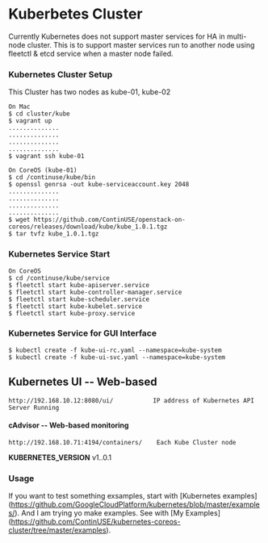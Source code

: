 # Kuberbetes Cluster 
Currently Kubernetes does not support master services for HA in multi-node cluster. This is to support master services run to another node using fleetctl & etcd service when a master node failed.

### Kubernetes Cluster Setup
This Cluster has two nodes as kube-01, kube-02
```
On Mac
$ cd cluster/kube
$ vagrant up
..............
..............
..............
..............
$ vagrant ssh kube-01

On CoreOS (kube-01)
$ cd /continuse/kube/bin
$ openssl genrsa -out kube-serviceaccount.key 2048
..............
..............
..............
..............
$ wget https://github.com/ContinUSE/openstack-on-coreos/releases/download/kube/kube_1.0.1.tgz
$ tar tvfz kube_1.0.1.tgz
```

### Kubernetes Service Start
```
On CoreOS
$ cd /continuse/kube/service
$ fleetctl start kube-apiserver.service
$ fleetctl start kube-controller-manager.service
$ fleetctl start kube-scheduler.service
$ fleetctl start kube-kubelet.service
$ fleetctl start kube-proxy.service
```

### Kubernetes Service for GUI Interface
```
$ kubectl create -f kube-ui-rc.yaml --namespace=kube-system
$ kubectl create -f kube-ui-svc.yaml --namespace=kube-system
```

## Kubernetes UI -- Web-based
```
http://192.168.10.12:8080/ui/           IP address of Kubernetes API Server Running
```

#### cAdvisor -- Web-based monitoring
```
http://192.168.10.71:4194/containers/    Each Kube Cluster node
```

**KUBERNETES_VERSION** v1..0.1

### Usage

If you want to test something exsamples, start with [Kubernetes examples]
(https://github.com/GoogleCloudPlatform/kubernetes/blob/master/examples/).
And I am trying yo make examples. See with [My Examples] (https://github.com/ContinUSE/kubernetes-coreos-cluster/tree/master/examples).
